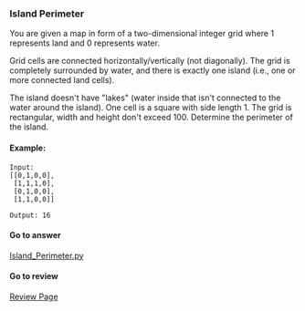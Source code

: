 ### Island Perimeter

You are given a map in form of a two-dimensional integer grid where 1 represents land and 0 represents water.

Grid cells are connected horizontally/vertically (not diagonally). The grid is completely surrounded by water, and there is exactly one island (i.e., one or more connected land cells).

The island doesn't have "lakes" (water inside that isn't connected to the water around the island). One cell is a square with side length 1. The grid is rectangular, width and height don't exceed 100. Determine the perimeter of the island.

#### Example:

```
Input:
[[0,1,0,0],
 [1,1,1,0],
 [0,1,0,0],
 [1,1,0,0]]

Output: 16
```

####  Go to answer

[Island_Perimeter.py](https://github.com/Kelv1nYu/LeetCode_Practices/blob/master/Code/Island_Perimeter.py)

#### Go to review

[Review Page](https://github.com/Kelv1nYu/LeetCode_Practices/blob/master/Review/Island_Perimeter.md)